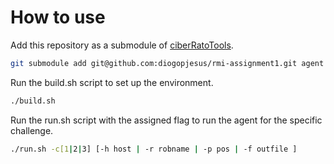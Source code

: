# How to use
Add this repository as a submodule of [ciberRatoTools](git@github.com:iris-ua/ciberRatoTools.git).
```bash
git submodule add git@github.com:diogopjesus/rmi-assignment1.git agent
```

Run the build.sh script to set up the environment.
```bash
./build.sh
```

Run the run.sh script with the assigned flag to run the agent for the specific challenge.
```bash
./run.sh -c[1|2|3] [-h host | -r robname | -p pos | -f outfile ]
```
